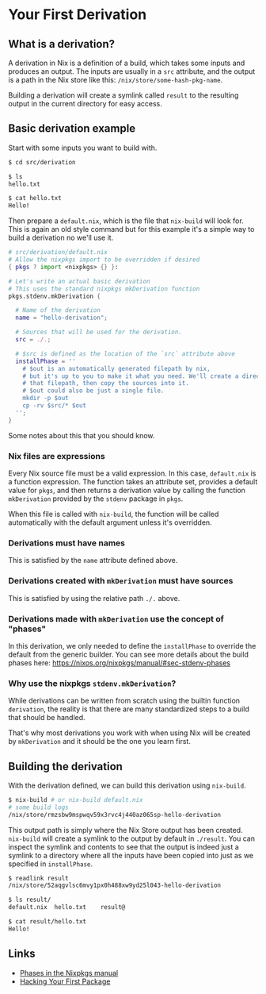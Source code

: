 # Your First Derivation

## What is a derivation?

A derivation in Nix is a definition of a build, which takes some inputs and produces an output. The inputs are usually in a `src` attribute, and the output is a path in the Nix store like this: `/nix/store/some-hash-pkg-name`.

Building a derivation will create a symlink called `result` to the resulting output in the current directory for easy access.

## Basic derivation example

Start with some inputs you want to build with.

```bash
$ cd src/derivation

$ ls
hello.txt

$ cat hello.txt
Hello!
```

Then prepare a `default.nix`, which is the file that `nix-build` will look for. This is again an old style command but for this example it's a simple way to build a derivation no we'll use it.

```nix
# src/derivation/default.nix
# Allow the nixpkgs import to be overridden if desired
{ pkgs ? import <nixpkgs> {} }:

# Let's write an actual basic derivation
# This uses the standard nixpkgs mkDerivation function
pkgs.stdenv.mkDerivation {

  # Name of the derivation
  name = "hello-derivation";

  # Sources that will be used for the derivation.
  src = ./.;

  # $src is defined as the location of the `src` attribute above
  installPhase = ''
    # $out is an automatically generated filepath by nix,
    # but it's up to you to make it what you need. We'll create a directory at
    # that filepath, then copy the sources into it.
    # $out could also be just a single file.
    mkdir -p $out
    cp -rv $src/* $out
  '';
}
```

Some notes about this that you should know.

### Nix files are expressions

Every Nix source file must be a valid expression. In this case, `default.nix` is a function expression. The function takes an attribute set, provides a default value for `pkgs`, and then returns a derivation value by calling the function `mkDerivation` provided by the  `stdenv` package in `pkgs`.

When this file is called with `nix-build`, the function will be called automatically with the default argument unless it's overridden.

### Derivations must have names

This is satisfied by the `name` attribute defined above.

### Derivations created with `mkDerivation` must have sources

This is satisfied by using the relative path `./.` above.

### Derivations made with `mkDerivation` use the concept of "phases"

In this derivation, we only needed to define the `installPhase` to override the default from the generic builder. You can see more details about the build phases here: <https://nixos.org/nixpkgs/manual/#sec-stdenv-phases>

### Why use the nixpkgs `stdenv.mkDerivation`?

While derivations can be written from scratch using the builtin function `derivation`, the reality is that there are many standardized steps to a build that should be handled.

That's why most derivations you work with when using Nix will be created by `mkDerivation` and it should be the one you learn first.

## Building the derivation

With the derivation defined, we can build this derivation using `nix-build`.

```bash
$ nix-build # or nix-build default.nix
# some build logs
/nix/store/rmzsbw9mspwqv59x3rvc4j440az065sp-hello-derivation
```

This output path is simply where the Nix Store output has been created. `nix-build` will create a symlink to the output by default in `./result`. You can inspect the symlink and contents to see that the output is indeed just a symlink to a directory where all the inputs have been copied into just as we specified in `installPhase`.

```bash
$ readlink result
/nix/store/52aqgvlsc6mvy1px0h488xw9yd25l043-hello-derivation

$ ls result/
default.nix  hello.txt    result@

$ cat result/hello.txt
Hello!
```

## Links

* [Phases in the Nixpkgs manual](https://nixos.org/manual/nixpkgs/stable/#sec-stdenv-phases)
* [Hacking Your First Package](https://nix-tutorial.gitlabpages.inria.fr/nix-tutorial/first-package.html)

